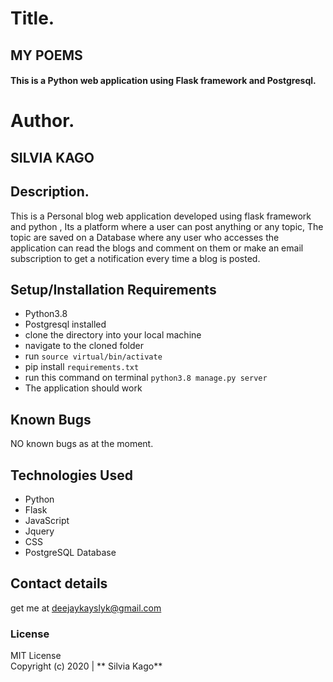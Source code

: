 # Title.
## MY POEMS

#### This is a Python web application using Flask framework and Postgresql.

# Author.
## SILVIA KAGO

## Description.

This is a Personal blog web application developed using flask framework and python , Its a platform where a user can post anything or any topic, The topic are saved on a Database where any user who accesses the application can read the blogs and comment on them or make an email subscription to get a notification every time a blog is posted.

## Setup/Installation Requirements

* Python3.8
* Postgresql installed
* clone the directory into your local machine
* navigate to the cloned folder 
* run `source virtual/bin/activate`
* pip install `requirements.txt`
* run this command on terminal `python3.8 manage.py server`
* The application should work

## Known Bugs

NO known bugs as at the moment.

## Technologies Used

* Python
* Flask
* JavaScript
* Jquery
* CSS
* PostgreSQL Database

## Contact details

get me at deejaykayslyk@gmail.com

### License

MIT License <br>
Copyright (c) 2020 | ** Silvia Kago**

